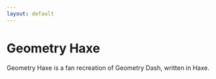 ```yaml
---
layout: default
---
```


# Geometry Haxe
Geometry Haxe is a fan recreation of Geometry Dash, written in Haxe.
